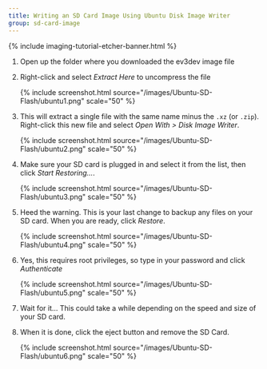 ```yaml
---
title: Writing an SD Card Image Using Ubuntu Disk Image Writer
group: sd-card-image
---
```


{% include imaging-tutorial-etcher-banner.html %}

1.  Open up the folder where you downloaded the ev3dev image file

2.  Right-click and select *Extract Here* to uncompress the file

	{% include screenshot.html source="/images/Ubuntu-SD-Flash/ubuntu1.png" scale="50" %}

3.  This will extract a single file with the same name minus the `.xz` (or
    `.zip`). Right-click this new file and select *Open With > Disk Image Writer*.

    {% include screenshot.html source="/images/Ubuntu-SD-Flash/ubuntu2.png" scale="50" %}

4.  Make sure your SD card is plugged in and select it from the list, then click
    *Start Restoring...*.

    {% include screenshot.html source="/images/Ubuntu-SD-Flash/ubuntu3.png" scale="50" %}

5. Heed the warning. This is your last change to backup any files on your SD
   card. When you are ready, click *Restore*.

    {% include screenshot.html source="/images/Ubuntu-SD-Flash/ubuntu4.png" scale="50" %}

6.  Yes, this requires root privileges, so type in your password and click
    *Authenticate*

    {% include screenshot.html source="/images/Ubuntu-SD-Flash/ubuntu5.png" scale="50" %}

6.  Wait for it... This could take a while depending on the speed and size of
    your SD card.

7. When it is done, click the eject button and remove the SD Card.

    {% include screenshot.html source="/images/Ubuntu-SD-Flash/ubuntu6.png" scale="50" %}